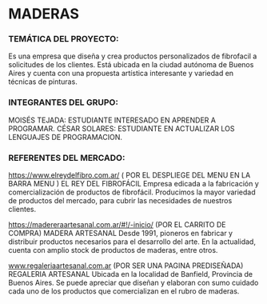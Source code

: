 # MADERAS

### TEMÁTICA DEL PROYECTO:

Es una empresa que diseña y crea productos personalizados de fibrofacil a solicitudes de los clientes. Está ubicada en la ciudad autónoma de Buenos Aires y cuenta con una propuesta artística interesante y variedad en técnicas de pinturas.


### INTEGRANTES DEL GRUPO:

MOISÉS TEJADA: ESTUDIANTE INTERESADO EN APRENDER A PROGRAMAR.
CÉSAR SOLARES: ESTUDIANTE EN ACTUALIZAR LOS LENGUAJES DE PROGRAMACION.

### REFERENTES DEL MERCADO:

https://www.elreydelfibro.com.ar/ ( POR EL DESPLIEGE DEL MENU EN LA BARRA MENU )
EL REY DEL FIBROFÁCIL 
Empresa edicada a la fabricación y comercialización de productos de fibrofácil. Producimos la mayor variedad de productos del mercado, para cubrir las necesidades de nuestros clientes.

https://madereraartesanal.com.ar/#!/-inicio/ (POR EL CARRITO DE COMPRA)
MADERA ARTESANAL 
Desde 1991, pioneros en fabricar y distribuir productos necesarios para el desarrollo del arte. En la actualidad, cuenta con amplio stock de productos de maderas, entre otros.

www.regaleriaartesanal.com.ar (POR SER UNA PAGINA PREDISEÑADA)
REGALERIA ARTESANAL
Ubicada en la localidad de Banfield, Provincia de Buenos Aires. Se puede apreciar que diseñan y elaboran con sumo cuidado cada uno de los productos que comercializan en el rubro de maderas.






